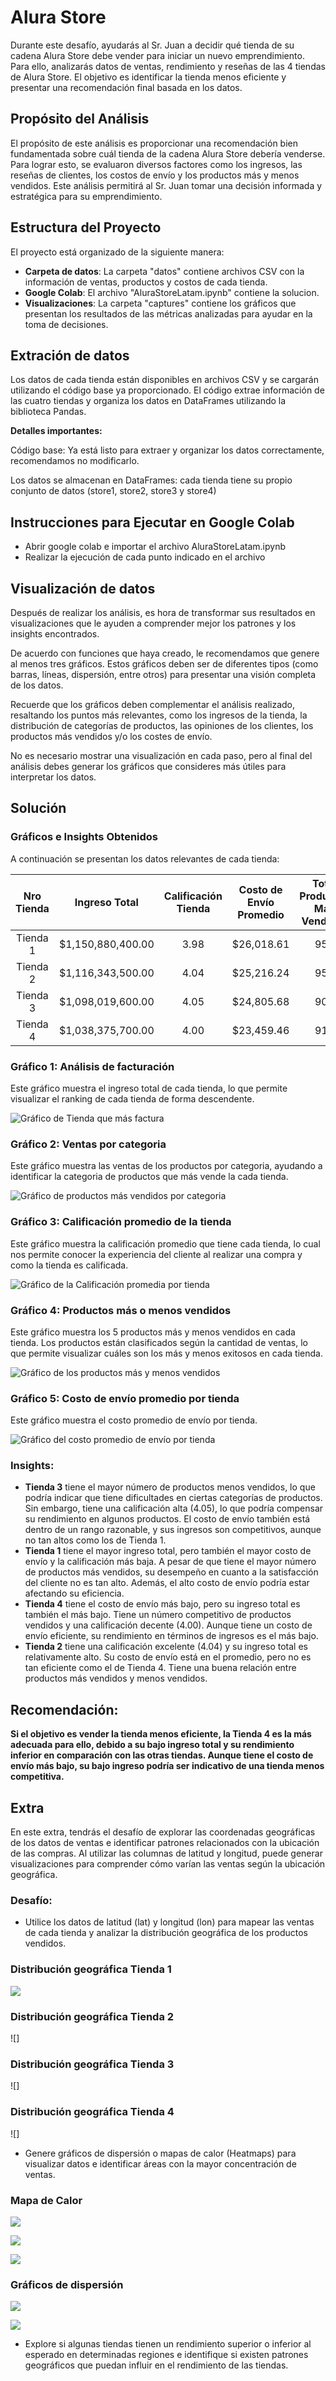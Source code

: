 # Alura Store

Durante este desafío, ayudarás al Sr. Juan a decidir qué tienda de su cadena Alura Store debe vender para iniciar un nuevo emprendimiento. 
Para ello, analizarás datos de ventas, rendimiento y reseñas de las 4 tiendas de Alura Store. 
El objetivo es identificar la tienda menos eficiente y presentar una recomendación final basada en los datos.

## Propósito del Análisis

El propósito de este análisis es proporcionar una recomendación bien fundamentada sobre cuál tienda de la cadena Alura Store debería venderse. Para lograr esto, se evaluaron diversos factores como los ingresos, las reseñas de clientes, los costos de envío y los productos más y menos vendidos. Este análisis permitirá al Sr. Juan tomar una decisión informada y estratégica para su emprendimiento.

## Estructura del Proyecto

El proyecto está organizado de la siguiente manera:

- **Carpeta de datos**: La carpeta "datos" contiene archivos CSV con la información de ventas, productos y costos de cada tienda.
- **Google Colab**: El archivo "AluraStoreLatam.ipynb" contiene la solucion.
- **Visualizaciones**: La carpeta "captures" contiene los gráficos que presentan los resultados de las métricas analizadas para ayudar en la toma de decisiones.

## Extración de datos

Los datos de cada tienda están disponibles en archivos CSV y se cargarán utilizando el código base ya proporcionado. El código extrae información de las cuatro tiendas y organiza los datos en DataFrames utilizando la biblioteca Pandas.

**Detalles importantes:**

Código base: Ya está listo para extraer y organizar los datos correctamente, recomendamos no modificarlo.

Los datos se almacenan en DataFrames: cada tienda tiene su propio conjunto de datos (store1, store2, store3 y store4)

## Instrucciones para Ejecutar en Google Colab

- Abrir google colab e importar el archivo AluraStoreLatam.ipynb
- Realizar la ejecución de cada punto indicado en el archivo


## Visualización de datos
Después de realizar los análisis, es hora de transformar sus resultados en visualizaciones que le ayuden a comprender mejor los patrones y los insights encontrados.

De acuerdo con funciones que haya creado, le recomendamos que genere al menos tres gráficos. Estos gráficos deben ser de diferentes tipos (como barras, líneas, dispersión, entre otros) para presentar una visión completa de los datos.

Recuerde que los gráficos deben complementar el análisis realizado, resaltando los puntos más relevantes, como los ingresos de la tienda, la distribución de categorías de productos, las opiniones de los clientes, los productos más vendidos y/o los costes de envío.

No es necesario mostrar una visualización en cada paso, pero al final del análisis debes generar los gráficos que consideres más útiles para interpretar los datos.


## Solución

### Gráficos e Insights Obtenidos

A continuación se presentan los datos relevantes de cada tienda:

| **Nro Tienda** | **Ingreso Total**       | **Calificación Tienda** | **Costo de Envío Promedio** | **Total Productos Más Vendidos** | **Total Productos Menos Vendidos** |
|:---------------:|:-----------------------:|:-----------------------:|:---------------------------:|:--------------------------------:|:----------------------------------:|
| Tienda 1       | $1,150,880,400.00       | 3.98                    | $26,018.61                  | 958                              | 461                                |
| Tienda 2       | $1,116,343,500.00       | 4.04                    | $25,216.24                  | 957                              | 484                                |
| Tienda 3       | $1,098,019,600.00       | 4.05                    | $24,805.68                  | 902                              | 509                                |
| Tienda 4       | $1,038,375,700.00       | 4.00                    | $23,459.46                  | 915                              | 482                                |


### Gráfico 1: Análisis de facturación

Este gráfico muestra el ingreso total de cada tienda, lo que permite visualizar el ranking de cada tienda de forma descendente.

![Gráfico de Tienda que más factura](https://github.com/klintfox/one-alura-store/blob/main/captures/g1.PNG)

### Gráfico 2: Ventas por categoria

Este gráfico muestra las ventas de los productos por categoria, ayudando a identificar la categoria de productos que más vende la cada tienda.

![Gráfico de productos más vendidos por categoria](https://github.com/klintfox/one-alura-store/blob/main/captures/g2.PNG)

### Gráfico 3: Calificación promedio de la tienda

Este gráfico muestra la calificación promedio que tiene cada tienda, lo cual nos permite conocer la experiencia del cliente al realizar una compra y como la tienda es calificada.

![Gráfico de la Calificación promedia por tienda](https://github.com/klintfox/one-alura-store/blob/main/captures/g3.PNG)

### Gráfico 4: Productos más o menos vendidos

Este gráfico muestra los 5 productos más y menos vendidos en cada tienda. Los productos están clasificados según la cantidad de ventas, lo que permite visualizar cuáles son los más y menos exitosos en cada tienda.

![Gráfico de los productos más y menos vendidos](https://github.com/klintfox/one-alura-store/blob/main/captures/g4.PNG)

### Gráfico 5: Costo de envío promedio por tienda

Este gráfico muestra el costo promedio de envío por tienda.

![Gráfico del costo promedio de envío por tienda](https://github.com/klintfox/one-alura-store/blob/main/captures/g5.PNG)


### Insights:
- **Tienda 3** tiene el mayor número de productos menos vendidos, lo que podría indicar que tiene dificultades en ciertas categorías de productos. Sin embargo, tiene una calificación alta (4.05), lo que podría compensar su rendimiento en algunos productos. El costo de envío también está dentro de un rango razonable, y sus ingresos son competitivos, aunque no tan altos como los de Tienda 1.
- **Tienda 1** tiene el mayor ingreso total, pero también el mayor costo de envío y la calificación más baja. A pesar de que tiene el mayor número de productos más vendidos, su desempeño en cuanto a la satisfacción del cliente no es tan alto. Además, el alto costo de envío podría estar afectando su eficiencia.
- **Tienda 4** tiene el costo de envío más bajo, pero su ingreso total es también el más bajo. Tiene un número competitivo de productos vendidos y una calificación decente (4.00). Aunque tiene un costo de envío eficiente, su rendimiento en términos de ingresos es el más bajo.
- **Tienda 2** tiene una calificación excelente (4.04) y su ingreso total es relativamente alto. Su costo de envío está en el promedio, pero no es tan eficiente como el de Tienda 4. Tiene una buena relación entre productos más vendidos y menos vendidos.

## Recomendación:

**Si el objetivo es vender la tienda menos eficiente, la Tienda 4 es la más adecuada para ello, debido a su bajo ingreso total y su rendimiento inferior en comparación con las otras tiendas. Aunque tiene el costo de envío más bajo, su bajo ingreso podría ser indicativo de una tienda menos competitiva.**

## Extra

En este extra, tendrás el desafío de explorar las coordenadas geográficas de los datos de ventas e identificar patrones relacionados con la ubicación de las compras. Al utilizar las columnas de latitud y longitud, puede generar visualizaciones para comprender cómo varían las ventas según la ubicación geográfica.

### Desafío:

- Utilice los datos de latitud (lat) y longitud (lon) para mapear las ventas de cada tienda y analizar la distribución geográfica de los productos vendidos.

### Distribución geográfica Tienda 1

![](https://github.com/klintfox/one-alura-store/blob/main/captures/eg1.PNG)

### Distribución geográfica Tienda 2

![]

### Distribución geográfica Tienda 3

![]

### Distribución geográfica Tienda 4

![]

- Genere gráficos de dispersión o mapas de calor (Heatmaps) para visualizar datos e identificar áreas con la mayor concentración de ventas.

### Mapa de Calor

![](https://github.com/klintfox/one-alura-store/blob/main/captures/eg2_1.PNG)

![](https://github.com/klintfox/one-alura-store/blob/main/captures/eg2_2.PNG)

![](https://github.com/klintfox/one-alura-store/blob/main/captures/eg2_3.PNG)

### Gráficos de dispersión

![](https://github.com/klintfox/one-alura-store/blob/main/captures/eg3_1.PNG)

![](https://github.com/klintfox/one-alura-store/blob/main/captures/eg3_2.PNG)

- Explore si algunas tiendas tienen un rendimiento superior o inferior al esperado en determinadas regiones e identifique si existen patrones geográficos que puedan influir en el rendimiento de las tiendas.
